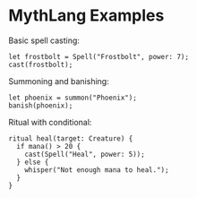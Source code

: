# MythLang Examples

Basic spell casting:
```myth
let frostbolt = Spell("Frostbolt", power: 7);
cast(frostbolt);
```

Summoning and banishing:
```myth
let phoenix = summon("Phoenix");
banish(phoenix);
```

Ritual with conditional:
```myth
ritual heal(target: Creature) {
  if mana() > 20 {
    cast(Spell("Heal", power: 5));
  } else {
    whisper("Not enough mana to heal.");
  }
}
```
